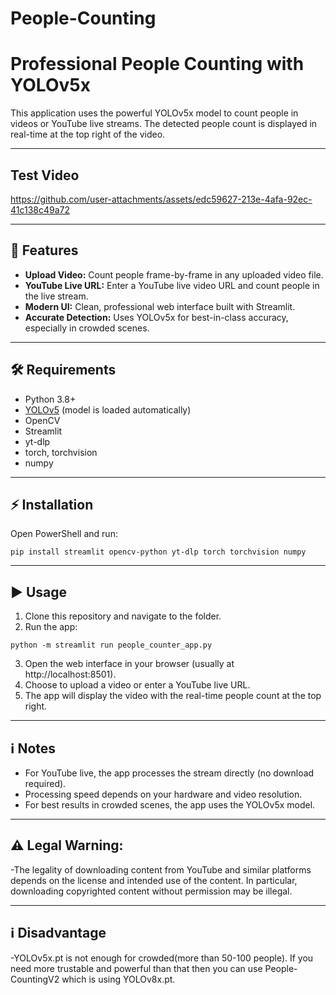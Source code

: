 # People-Counting

# Professional People Counting with YOLOv5x

This application uses the powerful YOLOv5x model to count people in videos or YouTube live streams. The detected people count is displayed in real-time at the top right of the video.

---

## Test Video
https://github.com/user-attachments/assets/edc59627-213e-4afa-92ec-41c138c49a72

---

## 🚀 Features
- **Upload Video:** Count people frame-by-frame in any uploaded video file.
- **YouTube Live URL:** Enter a YouTube live video URL and count people in the live stream.
- **Modern UI:** Clean, professional web interface built with Streamlit.
- **Accurate Detection:** Uses YOLOv5x for best-in-class accuracy, especially in crowded scenes.

---

## 🛠️ Requirements
- Python 3.8+
- [YOLOv5](https://github.com/ultralytics/yolov5) (model is loaded automatically)
- OpenCV
- Streamlit
- yt-dlp
- torch, torchvision
- numpy

---

## ⚡ Installation

Open PowerShell and run:

```
pip install streamlit opencv-python yt-dlp torch torchvision numpy
```

---

## ▶️ Usage

1. Clone this repository and navigate to the folder.
2. Run the app:

```
python -m streamlit run people_counter_app.py
```

3. Open the web interface in your browser (usually at http://localhost:8501).
4. Choose to upload a video or enter a YouTube live URL.
5. The app will display the video with the real-time people count at the top right.

---

## ℹ️ Notes
- For YouTube live, the app processes the stream directly (no download required).
- Processing speed depends on your hardware and video resolution.
- For best results in crowded scenes, the app uses the YOLOv5x model.

---

## ⚠️ Legal Warning:
-The legality of downloading content from YouTube and similar platforms depends on the license and intended use of the content. In particular, downloading copyrighted content without permission may be illegal.

---

## ℹ️ Disadvantage
-YOLOv5x.pt is not enough for crowded(more than 50-100 people). If you need more trustable and powerful than that then you can use People-CountingV2 which is using YOLOv8x.pt.
